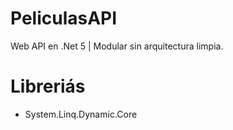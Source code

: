 # PeliculasAPI
Web API en .Net 5 | Modular sin arquitectura limpia.


# Libreriás
- System.Linq.Dynamic.Core
